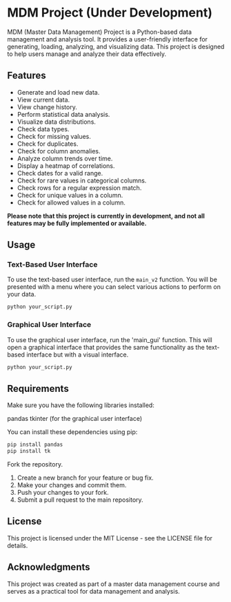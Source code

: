 # MDM Project (Under Development)

MDM (Master Data Management) Project is a Python-based data management and analysis tool. It provides a user-friendly interface for generating, loading, analyzing, and visualizing data. This project is designed to help users manage and analyze their data effectively.

## Features

- Generate and load new data.
- View current data.
- View change history.
- Perform statistical data analysis.
- Visualize data distributions.
- Check data types.
- Check for missing values.
- Check for duplicates.
- Check for column anomalies.
- Analyze column trends over time.
- Display a heatmap of correlations.
- Check dates for a valid range.
- Check for rare values in categorical columns.
- Check rows for a regular expression match.
- Check for unique values in a column.
- Check for allowed values in a column.

**Please note that this project is currently in development, and not all features may be fully implemented or available.**

## Usage

### Text-Based User Interface

To use the text-based user interface, run the `main_v2` function. You will be presented with a menu where you can select various actions to perform on your data.

```bash
python your_script.py
```
### Graphical User Interface
To use the graphical user interface, run the 'main_gui' function. This will open a graphical interface that provides the same functionality as the text-based interface but with a visual interface.

```bash
python your_script.py
```
## Requirements
Make sure you have the following libraries installed:

pandas
tkinter (for the graphical user interface)

You can install these dependencies using pip:

```bash
pip install pandas
pip install tk
```

Fork the repository.
1. Create a new branch for your feature or bug fix.
2. Make your changes and commit them.
3. Push your changes to your fork.
4. Submit a pull request to the main repository.

## License
This project is licensed under the MIT License - see the LICENSE file for details.

## Acknowledgments
This project was created as part of a master data management course and serves as a practical tool for data management and analysis.

